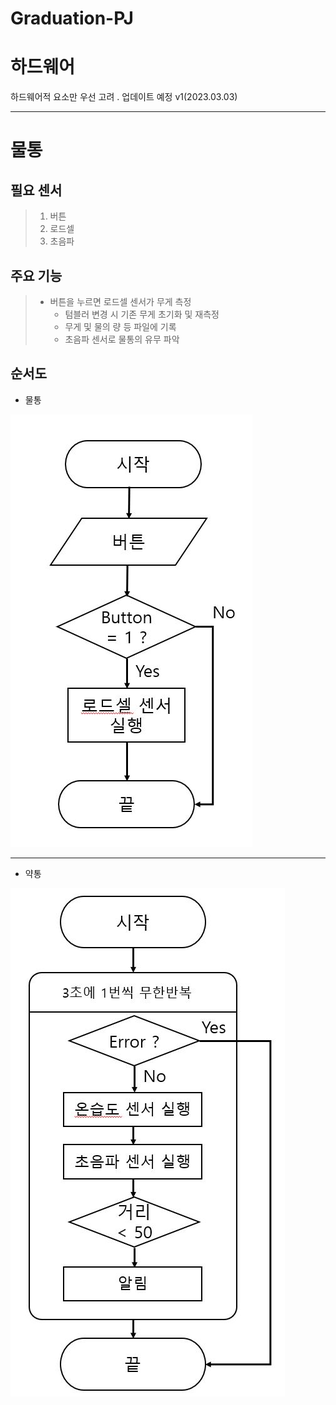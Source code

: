 # Graduation-PJ
하드웨어
=========================
  하드웨어적 요소만 우선 고려 . 업데이트 예정 v1(2023.03.03)

-------------------------

# 물통

## 필요 센서    
> 1. 버튼    
>	2. 로드셀   
> 3. 초음파



## 주요 기능    
>  - 버튼을 누르면 로드셀 센서가 무게 측정
>	 - 텀블러 변경 시 기존 무게 초기화 및 재측정    
>	 - 무게 및 물의 량 등 파일에 기록
>	 - 초음파 센서로 물통의 유무 파악 

## 순서도 

- 물통   
<img src="./image/water_bottle_flowchart.JPG">

-------------------
- 약통
<img src="./image/medicine_flowchart.JPG"> 
